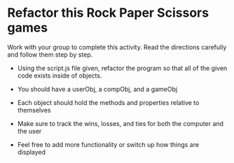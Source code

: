 # Refactor this Rock Paper Scissors games

Work with your group to complete this activity. Read the directions carefully and follow them step by step.

* Using the script.js file given, refactor the program so that all of the given code exists inside of objects.

* You should have a userObj, a compObj, and a gameObj

* Each object should hold the methods and properties relative to themselves

* Make sure to track the wins, losses, and ties for both the computer and the user

* Feel free to add more functionality or switch up how things are displayed

<!-- ## Helpful Links

- []() -->
